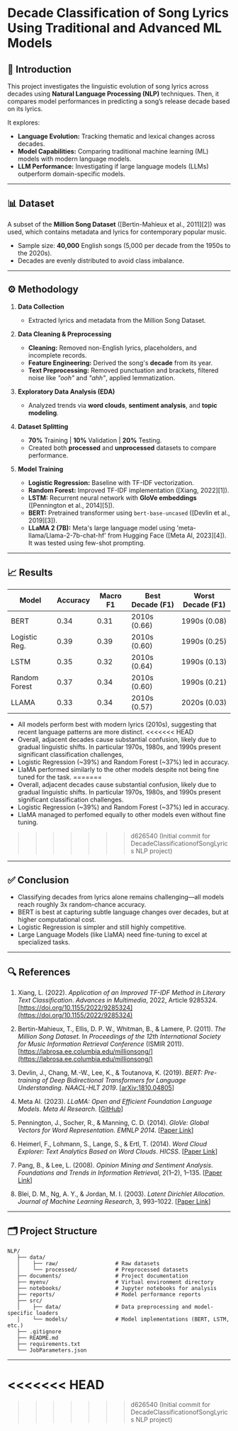 # **Decade Classification of Song Lyrics Using Traditional and Advanced ML Models**


## 📝 **Introduction**
 This project investigates the linguistic evolution of song lyrics across decades using **Natural Language Processing (NLP)** techniques.
Then, it compares model performances in
predicting a song’s release decade based on its lyrics. 

It explores:
- **Language Evolution:** Tracking thematic and lexical changes across decades.  
- **Model Capabilities:** Comparing traditional machine learning (ML) models with modern language models.  
- **LLM Performance:** Investigating if large language models (LLMs) outperform domain-specific models.

---

## 📊 **Dataset**

A subset of the **Million Song Dataset** ([Bertin-Mahieux et al., 2011][2]) was used, which contains metadata and lyrics for contemporary popular music.  
- Sample size: **40,000** English songs (5,000 per decade from the 1950s to the 2020s).  
- Decades are evenly distributed to avoid class imbalance.

---

## ⚙️ **Methodology**

1. **Data Collection**  
   - Extracted lyrics and metadata from the Million Song Dataset.

2. **Data Cleaning & Preprocessing**  
   - **Cleaning:** Removed non-English lyrics, placeholders, and incomplete records.  
   - **Feature Engineering:** Derived the song's **decade** from its year.  
   - **Text Preprocessing:** Removed punctuation and brackets, filtered noise like *"ooh"* and *"ahh"*, applied lemmatization.

3. **Exploratory Data Analysis (EDA)**  
   - Analyzed trends via **word clouds**, **sentiment analysis**, and **topic modeling**.

4. **Dataset Splitting**  
   - **70%** Training | **10%** Validation | **20%** Testing.  
   - Created both **processed** and **unprocessed** datasets to compare performance.

5. **Model Training**  
   - **Logistic Regression:** Baseline with TF-IDF vectorization.  
   - **Random Forest:** Improved TF-IDF implementation ([Xiang, 2022][1]).  
   - **LSTM:** Recurrent neural network with **GloVe embeddings** ([Pennington et al., 2014][5]).  
   - **BERT:** Pretrained transformer using `bert-base-uncased` ([Devlin et al., 2019][3]).  
   - **LLaMA 2 (7B):** Meta's large language model using 'meta-llama/Llama-2-7b-chat-hf' from Hugging Face ([Meta AI, 2023][4]). It was tested using few-shot prompting. 


---

## 📈 **Results**

| Model          | Accuracy | Macro F1 | Best Decade (F1) | Worst Decade (F1) |
|-----------------|----------|----------|------------------|------------------|
| BERT           | 0.34     | 0.31     | 2010s (0.66)     | 1990s (0.08)     |
| Logistic Reg.  | 0.39     | 0.39     | 2010s (0.60)     | 1990s (0.25)     |
| LSTM           | 0.35     | 0.32     | 2010s (0.64)     | 1990s (0.13)     |
| Random Forest  | 0.37     | 0.34     | 2010s (0.60)     | 1990s (0.21)     |
| LLAMA          | 0.33     | 0.34     | 2010s (0.57)     | 2020s (0.03)     |

- All models perform best with modern lyrics (2010s), suggesting that recent language patterns are more distinct.
<<<<<<< HEAD
- Overall, adjacent decades cause substantial confusion, likely due to gradual linguistic shifts. In particular 1970s, 1980s, and 1990s present significant classification challenges,
- Logistic Regression (~39%) and Random Forest (~37%) led in accuracy.
- LlaMA performed similarly to the other models despite not being fine tuned for the task. 
=======
- Overall, adjacent decades cause substantial confusion, likely due to gradual linguistic shifts. In particular 1970s, 1980s, and 1990s present significant classification challenges.
- Logistic Regression (~39%) and Random Forest (~37%) led in accuracy.
- LlaMA managed to perfomed equally to other models even without fine tuning. 

>>>>>>> d626540 (Initial commit for DecadeClassificationofSongLyrics NLP project)

---

## ✅ **Conclusion**
- Classifying decades from lyrics alone remains challenging—all models reach roughly 3x random-chance accuracy.
- BERT is best at capturing subtle language changes over decades, but at higher computational cost.
- Logistic Regression is simpler and still highly competitive.
- Large Language Models (like LlaMA) need fine-tuning to excel at specialized tasks.

---

## 🔍 **References**

1. Xiang, L. (2022). *Application of an Improved TF-IDF Method in Literary Text Classification*. *Advances in Multimedia*, 2022, Article 9285324. [https://doi.org/10.1155/2022/9285324](https://doi.org/10.1155/2022/9285324)  

2. Bertin-Mahieux, T., Ellis, D. P. W., Whitman, B., & Lamere, P. (2011). *The Million Song Dataset*. In *Proceedings of the 12th International Society for Music Information Retrieval Conference* (ISMIR 2011). [https://labrosa.ee.columbia.edu/millionsong/](https://labrosa.ee.columbia.edu/millionsong/)

3. Devlin, J., Chang, M.-W., Lee, K., & Toutanova, K. (2019). *BERT: Pre-training of Deep Bidirectional Transformers for Language Understanding*. *NAACL-HLT 2019*. [[arXiv:1810.04805](https://arxiv.org/abs/1810.04805)]

4. Meta AI. (2023). *LLaMA: Open and Efficient Foundation Language Models*. *Meta AI Research*. [[GitHub](https://github.com/facebookresearch/llama)]

5. Pennington, J., Socher, R., & Manning, C. D. (2014). *GloVe: Global Vectors for Word Representation*. *EMNLP 2014*. [[Paper Link](https://aclanthology.org/D14-1162)]

6. Heimerl, F., Lohmann, S., Lange, S., & Ertl, T. (2014). *Word Cloud Explorer: Text Analytics Based on Word Clouds*. *HICSS*. [[Paper Link](https://ieeexplore.ieee.org/document/6758784)]

7. Pang, B., & Lee, L. (2008). *Opinion Mining and Sentiment Analysis*. *Foundations and Trends in Information Retrieval*, 2(1–2), 1–135. [[Paper Link](https://www.cs.cornell.edu/home/llee/omsa/)]

8. Blei, D. M., Ng, A. Y., & Jordan, M. I. (2003). *Latent Dirichlet Allocation*. *Journal of Machine Learning Research*, 3, 993–1022. [[Paper Link](https://www.jmlr.org/papers/volume3/blei03a/blei03a.pdf)]

---

## 🗂️ **Project Structure**

```plaintext
NLP/
   ├── data/
   │    ├── raw/                  # Raw datasets
   │    └── processed/            # Preprocessed datasets
   ├── documents/                 # Project documentation
   ├── myenv/                     # Virtual environment directory
   ├── notebooks/                 # Jupyter notebooks for analysis
   ├── reports/                   # Model performance reports
   ├── src/
   │    ├── data/                 # Data preprocessing and model-specific loaders
   │    └── models/               # Model implementations (BERT, LSTM, etc.)
   ├── .gitignore
   ├── README.md
   ├── requirements.txt
   └── JobParameters.json
```

---

<<<<<<< HEAD
=======

>>>>>>> d626540 (Initial commit for DecadeClassificationofSongLyrics NLP project)
